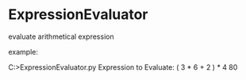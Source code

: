 # ExpressionEvaluator
evaluate arithmetical expression

example:

C:\>ExpressionEvaluator.py
Expression to Evaluate:
( 3 * 6 + 2 ) * 4
80
